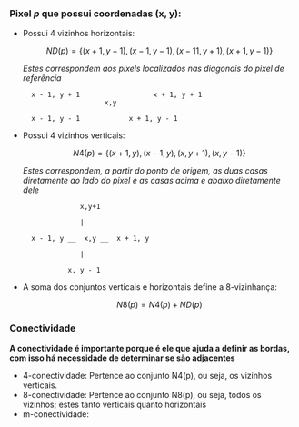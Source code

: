 ### Pixel *p* que possui coordenadas (x, y):

- Possui 4 vizinhos horizontais:

  $$ND(p) = \{(x + 1, y + 1), (x - 1, y - 1), (x -1 1, y + 1), (x + 1, y - 1)\}$$
  
  
  *Estes correspondem aos pixels localizados nas diagonais do pixel de referência*
  

  			
  		x - 1, y + 1                  x + 1, y + 1
  			              x,y
  
        x - 1, y - 1			x + 1, y - 1

- Possui 4 vizinhos verticais:

  $$N4(p) = \{(x + 1, y), (x - 1, y), (x, y + 1), (x, y - 1)\}$$
  
  *Estes correspondem, a partir do ponto de origem, as duas casas diretamente ao lado do pixel e as casas acima e abaixo diretamente dele*
  
		            x,y+1

  			        |	

  		x - 1, y __  x,y __  x + 1, y
  			       
  			        |   

  			     x, y - 1
  

- A soma dos conjuntos verticais e horizontais define a 8-vizinhança:

  $$N8(p) = N4(p) + ND(p)$$




### Conectividade

**A conectividade é importante porque é ele que ajuda a definir as bordas, com isso há necessidade de determinar se são adjacentes**

* 4-conectividade: Pertence ao conjunto N4(p), ou seja, os vizinhos verticais.
* 8-conectividade: Pertence ao conjunto N8(p), ou seja, todos os vizinhos; estes tanto verticais quanto horizontais
* m-conectividade: 







